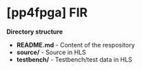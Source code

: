 # [pp4fpga] FIR

**Directory structure**
* **README.md** - Content of the respository
* **source/** - Source in HLS
* **testbench/** - Testbench/test data in HLS

